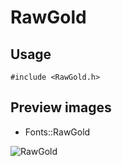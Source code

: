RawGold
==========

Usage
------

    #include <RawGold.h>

Preview images
--------------
* Fonts::RawGold 

![RawGold](https://raw.githubusercontent.com/DisplayCore/RawGold/master/Preview/RawGold.png)

